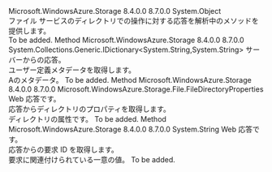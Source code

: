 <Type Name="DirectoryHttpResponseParsers" FullName="Microsoft.WindowsAzure.Storage.File.Protocol.DirectoryHttpResponseParsers">
  <TypeSignature Language="C#" Value="public static class DirectoryHttpResponseParsers" />
  <TypeSignature Language="ILAsm" Value=".class public auto ansi abstract sealed beforefieldinit DirectoryHttpResponseParsers extends System.Object" />
  <TypeSignature Language="DocId" Value="T:Microsoft.WindowsAzure.Storage.File.Protocol.DirectoryHttpResponseParsers" />
  <TypeSignature Language="VB.NET" Value="Public Class DirectoryHttpResponseParsers" />
  <TypeSignature Language="F#" Value="type DirectoryHttpResponseParsers = class" />
  <AssemblyInfo>
    <AssemblyName>Microsoft.WindowsAzure.Storage</AssemblyName>
    <AssemblyVersion>8.4.0.0</AssemblyVersion>
    <AssemblyVersion>8.7.0.0</AssemblyVersion>
  </AssemblyInfo>
  <Base>
    <BaseTypeName>System.Object</BaseTypeName>
  </Base>
  <Interfaces />
  <Docs>
    <summary>
            ファイル サービスのディレクトリでの操作に対する応答を解析中のメソッドを提供します。
            </summary>
    <remarks>To be added.</remarks>
  </Docs>
  <Members>
    <Member MemberName="GetMetadata">
      <MemberSignature Language="C#" Value="public static System.Collections.Generic.IDictionary&lt;string,string&gt; GetMetadata (System.Net.HttpWebResponse response);" />
      <MemberSignature Language="ILAsm" Value=".method public static hidebysig class System.Collections.Generic.IDictionary`2&lt;string, string&gt; GetMetadata(class System.Net.HttpWebResponse response) cil managed" />
      <MemberSignature Language="DocId" Value="M:Microsoft.WindowsAzure.Storage.File.Protocol.DirectoryHttpResponseParsers.GetMetadata(System.Net.HttpWebResponse)" />
      <MemberSignature Language="VB.NET" Value="Public Shared Function GetMetadata (response As HttpWebResponse) As IDictionary(Of String, String)" />
      <MemberSignature Language="F#" Value="static member GetMetadata : System.Net.HttpWebResponse -&gt; System.Collections.Generic.IDictionary&lt;string, string&gt;" Usage="Microsoft.WindowsAzure.Storage.File.Protocol.DirectoryHttpResponseParsers.GetMetadata response" />
      <MemberType>Method</MemberType>
      <AssemblyInfo>
        <AssemblyName>Microsoft.WindowsAzure.Storage</AssemblyName>
        <AssemblyVersion>8.4.0.0</AssemblyVersion>
        <AssemblyVersion>8.7.0.0</AssemblyVersion>
      </AssemblyInfo>
      <ReturnValue>
        <ReturnType>System.Collections.Generic.IDictionary&lt;System.String,System.String&gt;</ReturnType>
      </ReturnValue>
      <Parameters>
        <Parameter Name="response" Type="System.Net.HttpWebResponse" />
      </Parameters>
      <Docs>
        <param name="response">サーバーからの応答。</param>
        <summary>
            ユーザー定義メタデータを取得します。
            </summary>
        <returns>A<see cref="T:System.Collections.IDictionary" />のメタデータ。</returns>
        <remarks>To be added.</remarks>
      </Docs>
    </Member>
    <Member MemberName="GetProperties">
      <MemberSignature Language="C#" Value="public static Microsoft.WindowsAzure.Storage.File.FileDirectoryProperties GetProperties (System.Net.HttpWebResponse response);" />
      <MemberSignature Language="ILAsm" Value=".method public static hidebysig class Microsoft.WindowsAzure.Storage.File.FileDirectoryProperties GetProperties(class System.Net.HttpWebResponse response) cil managed" />
      <MemberSignature Language="DocId" Value="M:Microsoft.WindowsAzure.Storage.File.Protocol.DirectoryHttpResponseParsers.GetProperties(System.Net.HttpWebResponse)" />
      <MemberSignature Language="VB.NET" Value="Public Shared Function GetProperties (response As HttpWebResponse) As FileDirectoryProperties" />
      <MemberSignature Language="F#" Value="static member GetProperties : System.Net.HttpWebResponse -&gt; Microsoft.WindowsAzure.Storage.File.FileDirectoryProperties" Usage="Microsoft.WindowsAzure.Storage.File.Protocol.DirectoryHttpResponseParsers.GetProperties response" />
      <MemberType>Method</MemberType>
      <AssemblyInfo>
        <AssemblyName>Microsoft.WindowsAzure.Storage</AssemblyName>
        <AssemblyVersion>8.4.0.0</AssemblyVersion>
        <AssemblyVersion>8.7.0.0</AssemblyVersion>
      </AssemblyInfo>
      <ReturnValue>
        <ReturnType>Microsoft.WindowsAzure.Storage.File.FileDirectoryProperties</ReturnType>
      </ReturnValue>
      <Parameters>
        <Parameter Name="response" Type="System.Net.HttpWebResponse" />
      </Parameters>
      <Docs>
        <param name="response">Web 応答です。</param>
        <summary>
            応答からディレクトリのプロパティを取得します。
            </summary>
        <returns>ディレクトリの属性です。</returns>
        <remarks>To be added.</remarks>
      </Docs>
    </Member>
    <Member MemberName="GetRequestId">
      <MemberSignature Language="C#" Value="public static string GetRequestId (System.Net.HttpWebResponse response);" />
      <MemberSignature Language="ILAsm" Value=".method public static hidebysig string GetRequestId(class System.Net.HttpWebResponse response) cil managed" />
      <MemberSignature Language="DocId" Value="M:Microsoft.WindowsAzure.Storage.File.Protocol.DirectoryHttpResponseParsers.GetRequestId(System.Net.HttpWebResponse)" />
      <MemberSignature Language="VB.NET" Value="Public Shared Function GetRequestId (response As HttpWebResponse) As String" />
      <MemberSignature Language="F#" Value="static member GetRequestId : System.Net.HttpWebResponse -&gt; string" Usage="Microsoft.WindowsAzure.Storage.File.Protocol.DirectoryHttpResponseParsers.GetRequestId response" />
      <MemberType>Method</MemberType>
      <AssemblyInfo>
        <AssemblyName>Microsoft.WindowsAzure.Storage</AssemblyName>
        <AssemblyVersion>8.4.0.0</AssemblyVersion>
        <AssemblyVersion>8.7.0.0</AssemblyVersion>
      </AssemblyInfo>
      <ReturnValue>
        <ReturnType>System.String</ReturnType>
      </ReturnValue>
      <Parameters>
        <Parameter Name="response" Type="System.Net.HttpWebResponse" />
      </Parameters>
      <Docs>
        <param name="response">Web 応答です。</param>
        <summary>
            応答からの要求 ID を取得します。
            </summary>
        <returns>要求に関連付けられている一意の値。</returns>
        <remarks>To be added.</remarks>
      </Docs>
    </Member>
  </Members>
</Type>